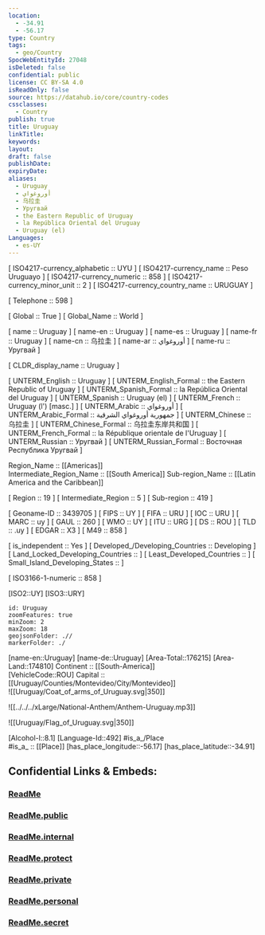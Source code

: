 ```yaml
---
location:
  - -34.91
  - -56.17
type: Country
tags:
  - geo/Country
SpocWebEntityId: 27048
isDeleted: false
confidential: public
license: CC BY-SA 4.0
isReadOnly: false
source: https://datahub.io/core/country-codes
cssclasses:
  - Country
publish: true
title: Uruguay
linkTitle:
keywords:
layout:
draft: false
publishDate:
expiryDate:
aliases:
  - Uruguay
  - أوروغواي
  - 乌拉圭
  - Уругвай
  - the Eastern Republic of Uruguay
  - la República Oriental del Uruguay
  - Uruguay (el)
Languages:
  - es-UY
---
```



[	ISO4217-currency_alphabetic	 :: UYU ] 
[	ISO4217-currency_name	 :: Peso Uruguayo ] 
[	ISO4217-currency_numeric	 :: 858 ] 
[	ISO4217-currency_minor_unit	 :: 2 ] 
[	ISO4217-currency_country_name	 :: URUGUAY ] 

[	Telephone	 :: 598 ] 

[	Global	 :: True ] 
[	Global_Name	 :: World ] 

[	name	 :: Uruguay ] 
[	name-en	 :: Uruguay ] 
[	name-es	 :: Uruguay ] 
[	name-fr	 :: Uruguay ] 
[	name-cn	 :: 乌拉圭 ] 
[	name-ar	 :: أوروغواي ] 
[	name-ru	 :: Уругвай ] 

[	CLDR_display_name	 :: Uruguay ] 

[	UNTERM_English	 :: Uruguay ] 
[	UNTERM_English_Formal	 :: the Eastern Republic of Uruguay ] 
[	UNTERM_Spanish_Formal	 :: la República Oriental del Uruguay ] 
[	UNTERM_Spanish	 :: Uruguay (el) ] 
[	UNTERM_French	 :: Uruguay (l') [masc.] ] 
[	UNTERM_Arabic	 :: أوروغواي ] 
[	UNTERM_Arabic_Formal	 :: جمهورية أوروغواي الشرقية ] 
[	UNTERM_Chinese	 :: 乌拉圭 ] 
[	UNTERM_Chinese_Formal	 :: 乌拉圭东岸共和国 ] 
[	UNTERM_French_Formal	 :: la République orientale de l'Uruguay ] 
[	UNTERM_Russian	 :: Уругвай ] 
[	UNTERM_Russian_Formal	 :: Восточная Республика Уругвай ] 

Region_Name ::  [[Americas]]  
Intermediate_Region_Name ::  [[South America]] 
Sub-region_Name ::  [[Latin America and the Caribbean]] 

[	Region	 :: 19 ] 
[	Intermediate_Region	 :: 5 ] 
[	Sub-region	 :: 419 ] 

[	Geoname-ID	 :: 3439705 ] 
[	FIPS	 :: UY ] 
[	FIFA	 :: URU ] 
[	IOC	 :: URU ] 
[	MARC	 :: uy ] 
[	GAUL	 :: 260 ] 
[	WMO	 :: UY ] 
[	ITU	 :: URG ] 
[	DS	 :: ROU ] 
[	TLD	 :: .uy ] 
[	EDGAR	 :: X3 ] 
[	M49	 :: 858 ] 

[	is_independent	 :: Yes ] 
[	Developed_/Developing_Countries	 :: Developing ] 
[	Land_Locked_Developing_Countries	 ::  ] 
[	Least_Developed_Countries	 ::  ] 
[	Small_Island_Developing_States	 ::  ] 

[	ISO3166-1-numeric	 :: 858 ] 



[ISO2::UY] 
[ISO3::URY] 
```leaflet
id: Uruguay
zoomFeatures: true 
minZoom: 2 
maxZoom: 18
geojsonFolder: .//
markerFolder: ./
```

[name-en::Uruguay] 
[name-de::Uruguay] 
[Area-Total::176215] 
[Area-Land::174810] 
Continent :: [[South-America]]  
[VehicleCode::ROU] 
Capital :: [[Uruguay/Counties/Montevideo/City/Montevideo]]  
![[Uruguay/Coat_of_arms_of_Uruguay.svg|350]] 

![[../../../xLarge/National-Anthem/Anthem-Uruguay.mp3]] 

![[Uruguay/Flag_of_Uruguay.svg|350]] 

[Alcohol-l::8.1] 
[Language-Id::492] 
#is_a_/Place  
#is_a_ :: [[Place]] 
[has_place_longitude::-56.17] 
[has_place_latitude::-34.91] 


## Confidential Links & Embeds: 

### [ReadMe](/_Standards/Earth/Continent/America~South/Uruguay/ReadMe.md) 

### [ReadMe.public](/_public/Earth/Continent/America~South/Uruguay/ReadMe.public.md) 

### [ReadMe.internal](/_internal/Earth/Continent/America~South/Uruguay/ReadMe.internal.md) 

### [ReadMe.protect](/_protect/Earth/Continent/America~South/Uruguay/ReadMe.protect.md) 

### [ReadMe.private](/_private/Earth/Continent/America~South/Uruguay/ReadMe.private.md) 

### [ReadMe.personal](/_personal/Earth/Continent/America~South/Uruguay/ReadMe.personal.md) 

### [ReadMe.secret](/_secret/Earth/Continent/America~South/Uruguay/ReadMe.secret.md)

